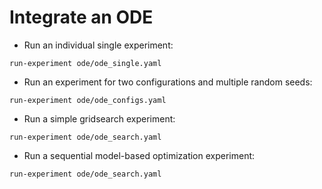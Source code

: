 # Integrate an ODE

- Run an individual single experiment:
```
run-experiment ode/ode_single.yaml
```

- Run an experiment for two configurations and multiple random seeds:
```
run-experiment ode/ode_configs.yaml
```

- Run a simple gridsearch experiment:
```
run-experiment ode/ode_search.yaml
```

- Run a sequential model-based optimization experiment:
```
run-experiment ode/ode_search.yaml
```
